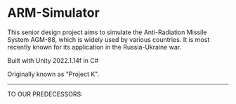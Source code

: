 # ARM-Simulator

This senior design project aims to simulate the Anti-Radiation Missile System AGM-88, which is widely used by various countries. It is most recently known for its application in the Russia-Ukraine war.

Built with Unity 2022.1.14f in C#

Originally known as "Project K".

-------------------------------------------------------------------------------------------------------------------------------------------------------------------------------------------------------------

TO OUR PREDECESSORS: 



